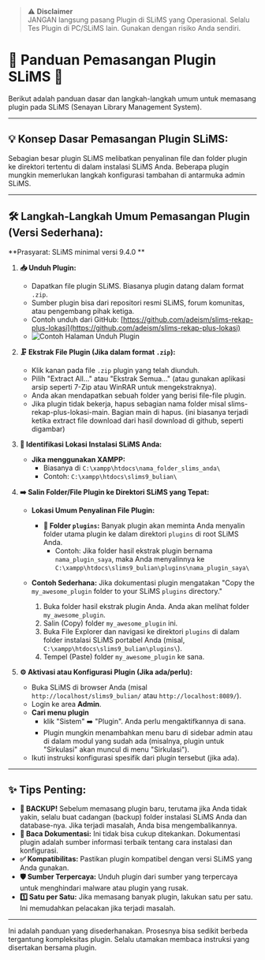 > ⚠️ **Disclaimer**  
> JANGAN langsung pasang Plugin di SLiMS yang Operasional. Selalu Tes Plugin di PC/SLiMS lain. Gunakan dengan risiko Anda sendiri.


# 🧩 Panduan Pemasangan Plugin SLiMS 🚀

Berikut adalah panduan dasar dan langkah-langkah umum untuk memasang plugin pada SLiMS (Senayan Library Management System).

---

## 💡 Konsep Dasar Pemasangan Plugin SLiMS:

Sebagian besar plugin SLiMS melibatkan penyalinan file dan folder plugin ke direktori tertentu di dalam instalasi SLiMS Anda. Beberapa plugin mungkin memerlukan langkah konfigurasi tambahan di antarmuka admin SLiMS.

---

## 🛠️ Langkah-Langkah Umum Pemasangan Plugin (Versi Sederhana):

**Prasyarat: SLiMS minimal versi 9.4.0 **

1.  **📥 Unduh Plugin:**
    *   Dapatkan file plugin SLiMS. Biasanya plugin datang dalam format `.zip`.
    *   Sumber plugin bisa dari repositori resmi SLiMS, forum komunitas, atau pengembang pihak ketiga.
    *   Contoh unduh dari GitHub: [https://github.com/adeism/slims-rekap-plus-lokasi](https://github.com/adeism/slims-rekap-plus-lokasi)
    *   ![Contoh Halaman Unduh Plugin](https://github.com/user-attachments/assets/9930665e-d72f-4b52-8509-a601d3e7516c)

2.  **🗜️ Ekstrak File Plugin (Jika dalam format `.zip`):**
    *   Klik kanan pada file `.zip` plugin yang telah diunduh.
    *   Pilih "Extract All..." atau "Ekstrak Semua..." (atau gunakan aplikasi arsip seperti 7-Zip atau WinRAR untuk mengekstraknya).
    *   Anda akan mendapatkan sebuah folder yang berisi file-file plugin.
    *   Jika plugin tidak bekerja, hapus sebagian nama folder misal slims-rekap-plus-lokasi-main. Bagian main di hapus. (ini biasanya terjadi ketika extract file download dari hasil download di github, seperti digambar) 

3.  **📍 Identifikasi Lokasi Instalasi SLiMS Anda:**
    *   **Jika menggunakan XAMPP:**
        *   Biasanya di ``C:\xampp\htdocs\nama_folder_slims_anda\``
        *   Contoh: ``C:\xampp\htdocs\slims9_bulian\``

4.  **➡️ Salin Folder/File Plugin ke Direktori SLiMS yang Tepat:**
    *   **Lokasi Umum Penyalinan File Plugin:**
        *   **📂 Folder `plugins`:** Banyak plugin akan meminta Anda menyalin folder utama plugin ke dalam direktori `plugins` di root SLiMS Anda.
            *   Contoh: Jika folder hasil ekstrak plugin bernama `nama_plugin_saya`, maka Anda menyalinnya ke ``C:\xampp\htdocs\slims9_bulian\plugins\nama_plugin_saya\``

    *   **Contoh Sederhana:** Jika dokumentasi plugin mengatakan "Copy the `my_awesome_plugin` folder to your SLiMS `plugins` directory."
        1.  Buka folder hasil ekstrak plugin Anda. Anda akan melihat folder `my_awesome_plugin`.
        2.  Salin (Copy) folder `my_awesome_plugin` ini.
        3.  Buka File Explorer dan navigasi ke direktori `plugins` di dalam folder instalasi SLiMS portabel Anda (misal, ``C:\xampp\htdocs\slims9_bulian\plugins\``).
        4.  Tempel (Paste) folder `my_awesome_plugin` ke sana.

5.  **⚙️ Aktivasi atau Konfigurasi Plugin (Jika ada/perlu):**
    *   Buka SLiMS di browser Anda (misal `http://localhost/slims9_bulian/` atau `http://localhost:8089/`).
    *   Login ke area **Admin**.
    *   **Cari menu plugin**
        *   klik "Sistem" ➡️ "Plugin". Anda perlu mengaktifkannya di sana.
        *   Plugin mungkin menambahkan menu baru di sidebar admin atau di dalam modul yang sudah ada (misalnya, plugin untuk "Sirkulasi" akan muncul di menu "Sirkulasi").
    *   Ikuti instruksi konfigurasi spesifik dari plugin tersebut (jika ada).

---

## ✨ Tips Penting:

*   **💾 BACKUP!** Sebelum memasang plugin baru, terutama jika Anda tidak yakin, selalu buat cadangan (backup) folder instalasi SLiMS Anda dan database-nya. Jika terjadi masalah, Anda bisa mengembalikannya.
*   **📖 Baca Dokumentasi:** Ini tidak bisa cukup ditekankan. Dokumentasi plugin adalah sumber informasi terbaik tentang cara instalasi dan konfigurasi.
*   **✅ Kompatibilitas:** Pastikan plugin kompatibel dengan versi SLiMS yang Anda gunakan.
*   **🛡️ Sumber Terpercaya:** Unduh plugin dari sumber yang terpercaya untuk menghindari malware atau plugin yang rusak.
*   **1️⃣ Satu per Satu:** Jika memasang banyak plugin, lakukan satu per satu. Ini memudahkan pelacakan jika terjadi masalah.

---

Ini adalah panduan yang disederhanakan. Prosesnya bisa sedikit berbeda tergantung kompleksitas plugin. Selalu utamakan membaca instruksi yang disertakan bersama plugin.
